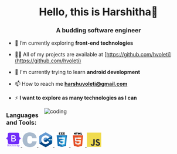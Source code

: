 <h1 align="center">Hello, this is Harshitha👋</h1>
<h3 align="center">A budding software engineer</h3>

- 🌱 I’m currently exploring **front-end technologies**

- 👨‍💻 All of my projects are available at [https://github.com/hvoleti](https://github.com/hvoleti)

- 🌱 I'm currently trying to learn **android development**

- 📫 How to reach me **harshuvoleti@gmail.com**

- ⚡ **I want to explore as many technologies as I can**


<img align="right" width="400" alt="coding" src="https://static.vecteezy.com/system/resources/previews/000/230/130/original/female-web-developer-illustration-vector.jpg">



<h3 align="left">Languages and Tools:</h3>
<p align="left"> <a href="https://getbootstrap.com" target="_blank"> <img src="https://raw.githubusercontent.com/devicons/devicon/master/icons/bootstrap/bootstrap-plain-wordmark.svg" alt="bootstrap" width="40" height="40"/> </a> <a href="https://www.cprogramming.com/" target="_blank"> <img src="https://raw.githubusercontent.com/devicons/devicon/master/icons/c/c-original.svg" alt="c" width="40" height="40"/> </a> <a href="https://www.w3schools.com/cpp/" target="_blank"> <img src="https://raw.githubusercontent.com/devicons/devicon/master/icons/cplusplus/cplusplus-original.svg" alt="cplusplus" width="40" height="40"/> </a> <a href="https://www.w3schools.com/css/" target="_blank"> <img src="https://raw.githubusercontent.com/devicons/devicon/master/icons/css3/css3-original-wordmark.svg" alt="css3" width="40" height="40"/> </a> <a href="https://www.w3.org/html/" target="_blank"> <img src="https://raw.githubusercontent.com/devicons/devicon/master/icons/html5/html5-original-wordmark.svg" alt="html5" width="40" height="40"/> </a> <a href="https://developer.mozilla.org/en-US/docs/Web/JavaScript" target="_blank"> <img src="https://raw.githubusercontent.com/devicons/devicon/master/icons/javascript/javascript-original.svg" alt="javascript" width="40" height="40"/> </a> </p>
